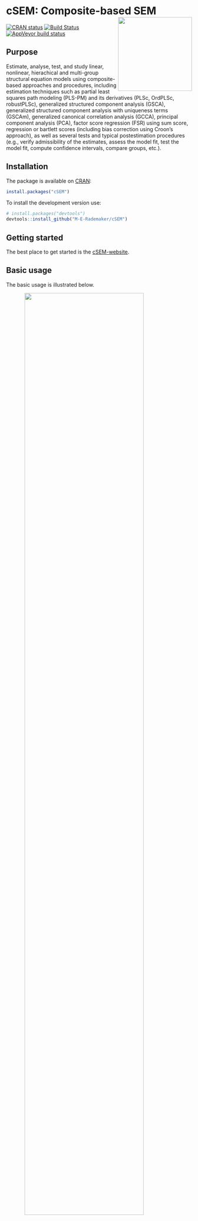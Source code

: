 
<!-- README.md is generated from README.Rmd. Please edit that file -->

# cSEM: Composite-based SEM <img src='man/figures/cSEMsticker.svg' align="right" height="200" /></a>

[![CRAN
status](https://www.r-pkg.org/badges/version/cSEM)](https://cran.r-project.org/package=cSEM)
[![Build
Status](https://travis-ci.com/M-E-Rademaker/cSEM.svg?branch=master)](https://travis-ci.com/M-E-Rademaker/cSEM)
[![AppVeyor build
status](https://ci.appveyor.com/api/projects/status/github/M-E-Rademaker/cSEM?branch=master&svg=true)](https://ci.appveyor.com/project/M-E-Rademaker/csem)

<!-- WARNING: THIS IS WORK IN PROGRESS. BREAKING CHANGES TO THE API ARE VERY LIKELY.  -->

<!--          Use the package with caution and please report bugs to [the package developers](mailto:manuel.rademaker@uni-wuerzburg.de;f.schuberth@utwente.nl).  -->

<!--          The first stable relase will be version 0.0.1, most likely towards the end -->

<!--          of 2019. -->

## Purpose

Estimate, analyse, test, and study linear, nonlinear, hierachical and
multi-group structural equation models using composite-based approaches
and procedures, including estimation techniques such as partial least
squares path modeling (PLS-PM) and its derivatives (PLSc, OrdPLSc,
robustPLSc), generalized structured component analysis (GSCA),
generalized structured component analysis with uniqueness terms (GSCAm),
generalized canonical correlation analysis (GCCA), principal component
analysis (PCA), factor score regression (FSR) using sum score,
regression or bartlett scores (including bias correction using Croon’s
approach), as well as several tests and typical postestimation
procedures (e.g., verify admissibility of the estimates, assess the
model fit, test the model fit, compute confidence intervals, compare
groups, etc.).

## Installation

The package is available on [CRAN](https://cran.r-project.org/):

``` r
install.packages("cSEM")
```

To install the development version use:

``` r
# install.packages("devtools")
devtools::install_github("M-E-Rademaker/cSEM")
```

## Getting started

The best place to get started is the
[cSEM-website](https://m-e-rademaker.github.io/cSEM/).

<!-- ## Philosophy -->

<!-- - First and foremost: `cSEM` has a user-centered design!. "User-centered" mainly  -->

<!--   boils down to: `cSEM` is easy, i.e. intuitive to use by non-R experts!  -->

<!-- - Modern in a sense that the package integrates modern developments within  -->

<!--   the R community. This mainly includes ideas/recommendations/design choices that -->

<!--   fead into the packages of the [tidyverse](https://github.com/tidyverse/tidyverse). -->

<!-- - State of the art in a sense that we seek to quickly implement recent methodological -->

<!--   developments in composite-based SEM.  -->

## Basic usage

The basic usage is illustrated below.

<img src="man/figures/api.png" width="80%" style="display: block; margin: auto;" />

Usully, using `cSEM` is the same 3 step procedure:

> 1.  Pick a dataset and specify a model using [lavaan
>     syntax](http://lavaan.ugent.be/tutorial/syntax1.html)
> 2.  Use `csem()`
> 3.  Apply one of the postestimation functions listed below on the
>     resulting object.

## Postestimation functions

There are five major postestimation verbs, four test family functions
and two do-family of function:

  - `assess()` : assess the model using common quality criteria
  - `infer()` : calculate common inferencial quantities (e.g., standard
    errors, confidence intervals)
  - `predict()` : predict endogenous indicator values
  - `summarize()` : summarize the results
  - `verify()` : verify admissibility of the estimates

Tests are performed by using the test family of functions. Currently the
following tests are implemented:

  - `testOMF()` : performs a test for overall model fit
  - `testMICOM()` : performs a test for composite measurement invariance
  - `testMGD()` : performs several tests to assess multi-group
    differences
  - `testHausman()` : performs the regression-based Hausman test to test
    for endogeneity

Other miscellaneous postestimation functions belong do the do-family of
functions. Currently two do functions are implemented:

  - `doFloodlightAnalysis()`: performs a floodlight analysis
  - `doRedundancyAnalysis()`: performs a redundancy analysis

All functions require a `cSEMResults` object.

## Example

Models are defined using [lavaan
syntax](http://lavaan.ugent.be/tutorial/syntax1.html) with some slight
modifications (see the [Specifying a
model](https://m-e-rademaker.github.io/cSEM/articles/cSEM.html#using-csem)
section on the [cSEM-website](https://m-e-rademaker.github.io/cSEM/)).
For illustration we use the build-in and well-known `satisfaction`
dataset.

``` r
require(cSEM)
    
## Note: The operator "<~" tells cSEM that the construct to its left is modelled
##       as a composite.
##       The operator "=~" tells cSEM that the construct to its left is modelled
##       as a common factor.
##       The operator "~" tells cSEM which are the dependent (left-hand side) and
##       independent variables (right-hand side).
    
model <- "
# Structural model
EXPE ~ IMAG
QUAL ~ EXPE
VAL  ~ EXPE + QUAL
SAT  ~ IMAG + EXPE + QUAL + VAL 
LOY  ~ IMAG + SAT

# Composite model
IMAG <~ imag1 + imag2 + imag3
EXPE <~ expe1 + expe2 + expe3 
QUAL <~ qual1 + qual2 + qual3 + qual4 + qual5
VAL  <~ val1  + val2  + val3

# Reflective measurement model
SAT  =~ sat1  + sat2  + sat3  + sat4
LOY  =~ loy1  + loy2  + loy3  + loy4
"
```

The estimation is conducted using the `csem()` function.

``` r
# Estimate using defaults
res <- csem(.data = satisfaction, .model = model)
res
```

    ## ________________________________________________________________________________
    ## ----------------------------------- Overview -----------------------------------
    ## 
    ## Estimation was successful.
    ## 
    ## The result is a list of class cSEMResults with list elements:
    ## 
    ##  - Estimates
    ##  - Information
    ## 
    ## To get an overview or help type:
    ## 
    ##  - ?cSEMResults
    ##  - str(<object-name>)
    ##  - listviewer::jsondedit(<object-name>, mode = 'view')
    ## 
    ## If you wish to access the list elements directly type e.g. 
    ## 
    ##  - <object-name>$Estimates
    ## 
    ## Available postestimation commands:
    ## 
    ##  - assess(<object-name>)
    ##  - infer(<object-name)
    ##  - predict(<object-name>)
    ##  - summarize(<object-name>)
    ##  - verify(<object-name>)
    ## ________________________________________________________________________________

This is equal to:

``` r
csem(
   .data                        = satisfaction,
   .model                       = model,
   .approach_cor_robust         = "none",
   .approach_nl                 = "sequential",
   .approach_paths              = "OLS",
   .approach_weights            = "PLS-PM",
   .conv_criterion              = "diff_absolute",
   .disattenuate                = TRUE,
   .dominant_indicators         = NULL,
   .estimate_structural         = TRUE,
   .id                          = NULL,
   .iter_max                    = 100,
   .normality                   = FALSE,
   .PLS_approach_cf             = "dist_squared_euclid",
   .PLS_ignore_structural_model = FALSE,
   .PLS_modes                   = NULL,
   .PLS_weight_scheme_inner     = "path",
   .reliabilities               = NULL,
   .starting_values             = NULL,
   .tolerance                   = 1e-05,
   .resample_method             = "none", 
   .resample_method2            = "none",
   .R                           = 499,
   .R2                          = 199,
   .handle_inadmissibles        = "drop",
   .user_funs                   = NULL,
   .eval_plan                   = "sequential",
   .seed                        = NULL,
   .sign_change_option          = "none"
    )
```

The result is always a named list of class `cSEMResults`.

To access list elements use `$`:

``` r
res$Estimates$Loading_estimates 
res$Information$Model
```

A useful tool to examine a list is the [listviewer
package](https://github.com/timelyportfolio/listviewer). If you are new
to `cSEM` this might be a good way to familiarize yourself with the
structure of a `cSEMResults` object.

``` r
listviewer::jsonedit(res, mode = "view") # requires the listviewer package.
```

Apply postestimation functions:

``` r
## Get a summary
summarize(res) 
```

    ## ________________________________________________________________________________
    ## ----------------------------------- Overview -----------------------------------
    ## 
    ##  General information:
    ##  ------------------------
    ##  Estimation status                = Ok
    ##  Number of observations           = 250
    ##  Weight estimator                 = PLS-PM
    ##  Inner weighting scheme           = path
    ##  Type of indicator correlation    = Pearson
    ##  Path model estimator             = OLS
    ##  Second order approach            = NA
    ##  Type of path model               = Linear
    ##  Disattenuated                    = Yes (PLSc)
    ## 
    ##  Construct details:
    ##  ------------------
    ##  Name  Modeled as     Order         Mode 
    ## 
    ##  IMAG  Composite      First order   modeB
    ##  EXPE  Composite      First order   modeB
    ##  QUAL  Composite      First order   modeB
    ##  VAL   Composite      First order   modeB
    ##  SAT   Common factor  First order   modeA
    ##  LOY   Common factor  First order   modeA
    ## 
    ## ----------------------------------- Estimates ----------------------------------
    ## 
    ## Estimated path coefficients:
    ## ============================
    ##   Path           Estimate  Std. error   t-stat.   p-value
    ##   EXPE ~ IMAG      0.4714          NA        NA        NA
    ##   QUAL ~ EXPE      0.8344          NA        NA        NA
    ##   VAL ~ EXPE       0.0457          NA        NA        NA
    ##   VAL ~ QUAL       0.7013          NA        NA        NA
    ##   SAT ~ IMAG       0.2450          NA        NA        NA
    ##   SAT ~ EXPE      -0.0172          NA        NA        NA
    ##   SAT ~ QUAL       0.2215          NA        NA        NA
    ##   SAT ~ VAL        0.5270          NA        NA        NA
    ##   LOY ~ IMAG       0.1819          NA        NA        NA
    ##   LOY ~ SAT        0.6283          NA        NA        NA
    ## 
    ## Estimated loadings:
    ## ===================
    ##   Loading          Estimate  Std. error   t-stat.   p-value
    ##   IMAG =~ imag1      0.6306          NA        NA        NA
    ##   IMAG =~ imag2      0.9246          NA        NA        NA
    ##   IMAG =~ imag3      0.9577          NA        NA        NA
    ##   EXPE =~ expe1      0.7525          NA        NA        NA
    ##   EXPE =~ expe2      0.9348          NA        NA        NA
    ##   EXPE =~ expe3      0.7295          NA        NA        NA
    ##   QUAL =~ qual1      0.7861          NA        NA        NA
    ##   QUAL =~ qual2      0.9244          NA        NA        NA
    ##   QUAL =~ qual3      0.7560          NA        NA        NA
    ##   QUAL =~ qual4      0.7632          NA        NA        NA
    ##   QUAL =~ qual5      0.7834          NA        NA        NA
    ##   VAL =~ val1        0.9518          NA        NA        NA
    ##   VAL =~ val2        0.8056          NA        NA        NA
    ##   VAL =~ val3        0.6763          NA        NA        NA
    ##   SAT =~ sat1        0.9243          NA        NA        NA
    ##   SAT =~ sat2        0.8813          NA        NA        NA
    ##   SAT =~ sat3        0.7127          NA        NA        NA
    ##   SAT =~ sat4        0.7756          NA        NA        NA
    ##   LOY =~ loy1        0.9097          NA        NA        NA
    ##   LOY =~ loy2        0.5775          NA        NA        NA
    ##   LOY =~ loy3        0.9043          NA        NA        NA
    ##   LOY =~ loy4        0.4917          NA        NA        NA
    ## 
    ## Estimated weights:
    ## ==================
    ##   Weights          Estimate  Std. error   t-stat.   p-value
    ##   IMAG <~ imag1      0.0156          NA        NA        NA
    ##   IMAG <~ imag2      0.4473          NA        NA        NA
    ##   IMAG <~ imag3      0.6020          NA        NA        NA
    ##   EXPE <~ expe1      0.2946          NA        NA        NA
    ##   EXPE <~ expe2      0.6473          NA        NA        NA
    ##   EXPE <~ expe3      0.2374          NA        NA        NA
    ##   QUAL <~ qual1      0.2370          NA        NA        NA
    ##   QUAL <~ qual2      0.4712          NA        NA        NA
    ##   QUAL <~ qual3      0.1831          NA        NA        NA
    ##   QUAL <~ qual4      0.1037          NA        NA        NA
    ##   QUAL <~ qual5      0.2049          NA        NA        NA
    ##   VAL <~ val1        0.7163          NA        NA        NA
    ##   VAL <~ val2        0.2202          NA        NA        NA
    ##   VAL <~ val3        0.2082          NA        NA        NA
    ##   SAT <~ sat1        0.3209          NA        NA        NA
    ##   SAT <~ sat2        0.3059          NA        NA        NA
    ##   SAT <~ sat3        0.2474          NA        NA        NA
    ##   SAT <~ sat4        0.2692          NA        NA        NA
    ##   LOY <~ loy1        0.3834          NA        NA        NA
    ##   LOY <~ loy2        0.2434          NA        NA        NA
    ##   LOY <~ loy3        0.3812          NA        NA        NA
    ##   LOY <~ loy4        0.2073          NA        NA        NA
    ## 
    ## Estimated indicator correlations:
    ## =================================
    ##   Correlation       Estimate  Std. error   t-stat.   p-value
    ##   imag1 ~~ imag2      0.6437          NA        NA        NA
    ##   imag1 ~~ imag3      0.5433          NA        NA        NA
    ##   imag2 ~~ imag3      0.7761          NA        NA        NA
    ##   expe1 ~~ expe2      0.5353          NA        NA        NA
    ##   expe1 ~~ expe3      0.4694          NA        NA        NA
    ##   expe2 ~~ expe3      0.5467          NA        NA        NA
    ##   qual1 ~~ qual2      0.6053          NA        NA        NA
    ##   qual1 ~~ qual3      0.5406          NA        NA        NA
    ##   qual1 ~~ qual4      0.5662          NA        NA        NA
    ##   qual1 ~~ qual5      0.5180          NA        NA        NA
    ##   qual2 ~~ qual3      0.6187          NA        NA        NA
    ##   qual2 ~~ qual4      0.6517          NA        NA        NA
    ##   qual2 ~~ qual5      0.6291          NA        NA        NA
    ##   qual3 ~~ qual4      0.4752          NA        NA        NA
    ##   qual3 ~~ qual5      0.5074          NA        NA        NA
    ##   qual4 ~~ qual5      0.6402          NA        NA        NA
    ##   val1 ~~ val2        0.6344          NA        NA        NA
    ##   val1 ~~ val3        0.4602          NA        NA        NA
    ##   val2 ~~ val3        0.6288          NA        NA        NA
    ## 
    ## ------------------------------------ Effects -----------------------------------
    ## 
    ## Estimated total effects:
    ## ========================
    ##   Total effect    Estimate  Std. error   t-stat.   p-value
    ##   EXPE ~ IMAG       0.4714          NA        NA        NA
    ##   QUAL ~ IMAG       0.3933          NA        NA        NA
    ##   QUAL ~ EXPE       0.8344          NA        NA        NA
    ##   VAL ~ IMAG        0.2974          NA        NA        NA
    ##   VAL ~ EXPE        0.6309          NA        NA        NA
    ##   VAL ~ QUAL        0.7013          NA        NA        NA
    ##   SAT ~ IMAG        0.4807          NA        NA        NA
    ##   SAT ~ EXPE        0.5001          NA        NA        NA
    ##   SAT ~ QUAL        0.5911          NA        NA        NA
    ##   SAT ~ VAL         0.5270          NA        NA        NA
    ##   LOY ~ IMAG        0.4840          NA        NA        NA
    ##   LOY ~ EXPE        0.3142          NA        NA        NA
    ##   LOY ~ QUAL        0.3714          NA        NA        NA
    ##   LOY ~ VAL         0.3311          NA        NA        NA
    ##   LOY ~ SAT         0.6283          NA        NA        NA
    ## 
    ## Estimated indirect effects:
    ## ===========================
    ##   Indirect effect    Estimate  Std. error   t-stat.   p-value
    ##   QUAL ~ IMAG          0.3933          NA        NA        NA
    ##   VAL ~ IMAG           0.2974          NA        NA        NA
    ##   VAL ~ EXPE           0.5852          NA        NA        NA
    ##   SAT ~ IMAG           0.2357          NA        NA        NA
    ##   SAT ~ EXPE           0.5173          NA        NA        NA
    ##   SAT ~ QUAL           0.3696          NA        NA        NA
    ##   LOY ~ IMAG           0.3020          NA        NA        NA
    ##   LOY ~ EXPE           0.3142          NA        NA        NA
    ##   LOY ~ QUAL           0.3714          NA        NA        NA
    ##   LOY ~ VAL            0.3311          NA        NA        NA
    ## ________________________________________________________________________________

``` r
## Verify admissibility of the results
verify(res) 
```

    ## ________________________________________________________________________________
    ## 
    ## Verify admissibility:
    ## 
    ##   admissible
    ## 
    ## Details:
    ## 
    ##   Code   Status    Description
    ##   1      ok        Convergence achieved                                   
    ##   2      ok        All absolute standardized loading estimates <= 1       
    ##   3      ok        Construct VCV is positive semi-definite                
    ##   4      ok        All reliability estimates <= 1                         
    ##   5      ok        Model-implied indicator VCV is positive semi-definite  
    ## ________________________________________________________________________________

``` r
## Test overall model fit
testOMF(res, .verbose = FALSE)
```

    ## ________________________________________________________________________________
    ## --------- Test for overall model fit based on Beran & Srivastava (1985) --------
    ## 
    ## Null hypothesis:
    ## 
    ##                                       +------------------------------------------------------------+
    ##                                       |                                                            |
    ##                                       |   H0: Population indicator covariance matrix is equal to   |
    ##                                       |   model-implied indicator covariance matrix.               |
    ##                                       |                                                            |
    ##                                       +------------------------------------------------------------+
    ## 
    ## Test statistic and critical value: 
    ## 
    ##                                      Critical value
    ##  Distance measure    Test statistic    95%   
    ##  dG                      0.6493      0.3316  
    ##  SRMR                    0.0940      0.0519  
    ##  dL                      2.2340      0.6819  
    ##  
    ## 
    ## Decision: 
    ## 
    ##                          Significance level
    ##  Distance measure          95%   
    ##  dG                      reject  
    ##  SRMR                    reject  
    ##  dL                      reject  
    ##  
    ## Additonal information:
    ## 
    ##  Out of 499 bootstrap replications 473 are admissible.
    ##  See ?verify() for what constitutes an inadmissible result.
    ## 
    ##  The seed used was: -74457539
    ## ________________________________________________________________________________

``` r
## Assess the model
assess(res)
```

    ## ________________________________________________________________________________
    ## 
    ##  Construct        AVE           R2          R2_adj    
    ##  SAT            0.6851        0.7624        0.7585    
    ##  LOY            0.5552        0.5868        0.5834    
    ## 
    ## -------------- Common (internal consistency) reliability estimates -------------
    ## 
    ##  Construct Cronbachs_alpha   Joereskogs_rho   Dijkstra-Henselers_rho_A 
    ##  SAT        0.8940           0.8960                0.9051          
    ##  LOY        0.8194           0.8237                0.8761          
    ## 
    ## ----------- Alternative (internal consistency) reliability estimates -----------
    ## 
    ##  Construct       RhoC         RhoC_mm    RhoC_weighted
    ##  SAT            0.8938        0.8960        0.9051    
    ##  LOY            0.8011        0.8237        0.8761    
    ## 
    ##  Construct  RhoC_weighted_mm     RhoT      RhoT_weighted
    ##  SAT            0.9051        0.8940        0.8869    
    ##  LOY            0.8761        0.8194        0.7850    
    ## 
    ## --------------------------- Distance and fit measures --------------------------
    ## 
    ##  Geodesic distance           = 0.6493432
    ##  Squared Euclidian distance  = 2.23402
    ##  ML distance                 = 2.921932
    ## 
    ##  CFI          = 0.8573048
    ##  GFI          = 0.9642375
    ##  IFI          = 0.8593711
    ##  NFI          = 0.8229918
    ##  NNFI         = 0.8105598
    ##  RMSEA        = 0.1130338
    ##  RMS_theta    = 0.05069299
    ##  SRMR         = 0.09396871
    ## 
    ##  Degrees of freedom    = 174
    ## 
    ## ----------------------- Variance inflation factors (VIFs) ----------------------
    ## 
    ##   Dependent construct: 'VAL'
    ## 
    ##  Independent construct    VIF value 
    ##  EXPE                      3.2928   
    ##  QUAL                      3.2928   
    ##  IMAG                      0.0000   
    ##  VAL                       0.0000   
    ##  SAT                       0.0000   
    ## 
    ##   Dependent construct: 'SAT'
    ## 
    ##  Independent construct    VIF value 
    ##  EXPE                      3.2985   
    ##  QUAL                      4.4151   
    ##  IMAG                      1.7280   
    ##  VAL                       2.6726   
    ##  SAT                       0.0000   
    ## 
    ##   Dependent construct: 'LOY'
    ## 
    ##  Independent construct    VIF value 
    ##  EXPE                      0.0000   
    ##  QUAL                      0.0000   
    ##  IMAG                      1.9345   
    ##  VAL                       0.0000   
    ##  SAT                       1.9345   
    ## 
    ## -------------------------- Effect sizes (Cohen's f^2) --------------------------
    ## 
    ##   Dependent construct: 'EXPE'
    ## 
    ##  Independent construct   Effect size
    ##  IMAG                      0.2856   
    ## 
    ##   Dependent construct: 'QUAL'
    ## 
    ##  Independent construct   Effect size
    ##  EXPE                      2.2928   
    ## 
    ##   Dependent construct: 'VAL'
    ## 
    ##  Independent construct   Effect size
    ##  EXPE                      1.2097   
    ##  QUAL                      1.2097   
    ## 
    ##   Dependent construct: 'SAT'
    ## 
    ##  Independent construct   Effect size
    ##  IMAG                      3.2086   
    ##  EXPE                      3.2086   
    ##  QUAL                      3.2086   
    ##  VAL                       3.2086   
    ## 
    ##   Dependent construct: 'LOY'
    ## 
    ##  Independent construct   Effect size
    ##  IMAG                      1.4199   
    ##  SAT                       1.4199   
    ## 
    ## ------------------------------ Validity assessment -----------------------------
    ## 
    ##  Heterotrait-montrait ratio of correlation matrix (HTMT matrix)
    ## 
    ##           SAT LOY
    ## SAT 0.0000000   0
    ## LOY 0.7432489   0
    ## 
    ## 
    ##  Fornell-Larcker matrix
    ## 
    ##           SAT       LOY
    ## SAT 0.6851491 0.5696460
    ## LOY 0.5696460 0.5551718
    ## 
    ## ________________________________________________________________________________

``` r
## Predict indicator scores of endogenous constructs
predict(res)
```

    ## ________________________________________________________________________________
    ## ----------------------------------- Overview -----------------------------------
    ## 
    ##  Number of obs. training          = 225
    ##  Number of obs. test              = 25
    ##  Number of cv folds               = 10
    ##  Number of repetitions            = 10
    ##  Handle inadmissibles             = stop
    ##  Target                           = 'PLS-PM'
    ##  Benchmark                        = 'lm'
    ## 
    ## ------------------------------ Prediction metrics ------------------------------
    ## 
    ## 
    ##   Name     MAE target  MAE benchmark  RMSE target RMSE benchmark   Q2_predict
    ##   sat1         1.3523         1.2334       1.7893         1.6205       0.2208
    ##   sat2         1.3079         1.1980       1.7682         1.6292       0.2000
    ##   sat3         1.4093         1.2810       1.7518         1.7276       0.1346
    ##   sat4         1.4157         1.2649       1.7827         1.6386       0.1745
    ##   loy1         1.7740         1.6638       2.2973         2.2325       0.2268
    ##   loy2         1.5159         1.4735       1.9362         1.9786       0.1091
    ##   loy3         1.7819         1.6702       2.3455         2.2736       0.2280
    ##   loy4         1.7114         1.6781       2.1973         2.3119       0.0702
    ## ________________________________________________________________________________

#### Resampling and Inference

By default no inferential quantities are calculated since most
composite-based estimators have no closed-form expressions for standard
errors. Resampling is used instead. `cSEM` mostly relies on the
`bootstrap` procedure (although `jackknife` is implemented as well) to
estimate standard errors, test statistics, and critical quantiles.

`cSEM` offers two ways to compute resamples:

1.  Setting `.resample_method` in `csem()` to `"jackkinfe"` or
    `"bootstrap"` and subsequently using postestimation functions
    `summarize()` or `infer()`.
2.  The same result is achieved by passing a `cSEMResults` object to
    `resamplecSEMResults()` and subsequently using postestimation
    functions `summarize()` or `infer()`.

<!-- end list -->

``` r
# Setting `.resample_method`
b1 <- csem(.data = satisfaction, .model = model, .resample_method = "bootstrap")
# Using resamplecSEMResults()
b2 <- resamplecSEMResults(res)
```

Now `summarize()` shows inferencial quantities as well:

``` r
summarize(b1)
```

    ## ________________________________________________________________________________
    ## ----------------------------------- Overview -----------------------------------
    ## 
    ##  General information:
    ##  ------------------------
    ##  Estimation status                = Ok
    ##  Number of observations           = 250
    ##  Weight estimator                 = PLS-PM
    ##  Inner weighting scheme           = path
    ##  Type of indicator correlation    = Pearson
    ##  Path model estimator             = OLS
    ##  Second order approach            = NA
    ##  Type of path model               = Linear
    ##  Disattenuated                    = Yes (PLSc)
    ## 
    ##  Resample information:
    ##  ---------------------
    ##  Resample methode                 = bootstrap
    ##  Number of resamples              = 499
    ##  Number of admissible results     = 484
    ##  Approach to handle inadmissibles = drop
    ##  Sign change option               = none
    ##  Random seed                      = 1117995718
    ## 
    ##  Construct details:
    ##  ------------------
    ##  Name  Modeled as     Order         Mode 
    ## 
    ##  IMAG  Composite      First order   modeB
    ##  EXPE  Composite      First order   modeB
    ##  QUAL  Composite      First order   modeB
    ##  VAL   Composite      First order   modeB
    ##  SAT   Common factor  First order   modeA
    ##  LOY   Common factor  First order   modeA
    ## 
    ## ----------------------------------- Estimates ----------------------------------
    ## 
    ## Estimated path coefficients:
    ## ============================
    ##                                                              CI_percentile   
    ##   Path           Estimate  Std. error   t-stat.   p-value         95%        
    ##   EXPE ~ IMAG      0.4714      0.0658    7.1623    0.0000 [ 0.3375; 0.5968 ] 
    ##   QUAL ~ EXPE      0.8344      0.0236   35.3226    0.0000 [ 0.7848; 0.8750 ] 
    ##   VAL ~ EXPE       0.0457      0.0832    0.5495    0.5826 [-0.1040; 0.2203 ] 
    ##   VAL ~ QUAL       0.7013      0.0816    8.5898    0.0000 [ 0.5295; 0.8544 ] 
    ##   SAT ~ IMAG       0.2450      0.0535    4.5767    0.0000 [ 0.1431; 0.3502 ] 
    ##   SAT ~ EXPE      -0.0172      0.0699   -0.2467    0.8052 [-0.1679; 0.1049 ] 
    ##   SAT ~ QUAL       0.2215      0.1056    2.0970    0.0360 [ 0.0302; 0.4244 ] 
    ##   SAT ~ VAL        0.5270      0.0860    6.1240    0.0000 [ 0.3643; 0.6847 ] 
    ##   LOY ~ IMAG       0.1819      0.0829    2.1935    0.0283 [ 0.0142; 0.3280 ] 
    ##   LOY ~ SAT        0.6283      0.0827    7.5931    0.0000 [ 0.4788; 0.7998 ] 
    ## 
    ## Estimated loadings:
    ## ===================
    ##                                                                CI_percentile   
    ##   Loading          Estimate  Std. error   t-stat.   p-value         95%        
    ##   IMAG =~ imag1      0.6306      0.0967    6.5186    0.0000 [ 0.4325; 0.8018 ] 
    ##   IMAG =~ imag2      0.9246      0.0369   25.0679    0.0000 [ 0.8330; 0.9750 ] 
    ##   IMAG =~ imag3      0.9577      0.0274   34.9078    0.0000 [ 0.8886; 0.9905 ] 
    ##   EXPE =~ expe1      0.7525      0.0775    9.7127    0.0000 [ 0.5734; 0.8787 ] 
    ##   EXPE =~ expe2      0.9348      0.0280   33.4261    0.0000 [ 0.8677; 0.9737 ] 
    ##   EXPE =~ expe3      0.7295      0.0727   10.0394    0.0000 [ 0.5704; 0.8514 ] 
    ##   QUAL =~ qual1      0.7861      0.0660   11.9161    0.0000 [ 0.6314; 0.8876 ] 
    ##   QUAL =~ qual2      0.9244      0.0240   38.5465    0.0000 [ 0.8761; 0.9598 ] 
    ##   QUAL =~ qual3      0.7560      0.0607   12.4643    0.0000 [ 0.6131; 0.8533 ] 
    ##   QUAL =~ qual4      0.7632      0.0513   14.8814    0.0000 [ 0.6518; 0.8560 ] 
    ##   QUAL =~ qual5      0.7834      0.0474   16.5310    0.0000 [ 0.6842; 0.8741 ] 
    ##   VAL =~ val1        0.9518      0.0215   44.2078    0.0000 [ 0.8991; 0.9838 ] 
    ##   VAL =~ val2        0.8056      0.0645   12.4851    0.0000 [ 0.6656; 0.8979 ] 
    ##   VAL =~ val3        0.6763      0.0700    9.6578    0.0000 [ 0.5283; 0.8000 ] 
    ##   SAT =~ sat1        0.9243      0.0233   39.7037    0.0000 [ 0.8734; 0.9639 ] 
    ##   SAT =~ sat2        0.8813      0.0284   31.0861    0.0000 [ 0.8208; 0.9281 ] 
    ##   SAT =~ sat3        0.7127      0.0544   13.0998    0.0000 [ 0.5928; 0.8089 ] 
    ##   SAT =~ sat4        0.7756      0.0498   15.5895    0.0000 [ 0.6707; 0.8618 ] 
    ##   LOY =~ loy1        0.9097      0.0499   18.2357    0.0000 [ 0.8004; 0.9885 ] 
    ##   LOY =~ loy2        0.5775      0.0821    7.0313    0.0000 [ 0.4058; 0.7239 ] 
    ##   LOY =~ loy3        0.9043      0.0425   21.2704    0.0000 [ 0.8084; 0.9770 ] 
    ##   LOY =~ loy4        0.4917      0.0906    5.4269    0.0000 [ 0.3409; 0.6702 ] 
    ## 
    ## Estimated weights:
    ## ==================
    ##                                                                CI_percentile   
    ##   Weights          Estimate  Std. error   t-stat.   p-value         95%        
    ##   IMAG <~ imag1      0.0156      0.1111    0.1408    0.8880 [-0.2023; 0.2386 ] 
    ##   IMAG <~ imag2      0.4473      0.1405    3.1842    0.0015 [ 0.1750; 0.6994 ] 
    ##   IMAG <~ imag3      0.6020      0.1312    4.5872    0.0000 [ 0.3093; 0.8346 ] 
    ##   EXPE <~ expe1      0.2946      0.1141    2.5809    0.0099 [ 0.0651; 0.5137 ] 
    ##   EXPE <~ expe2      0.6473      0.0885    7.3109    0.0000 [ 0.4601; 0.7998 ] 
    ##   EXPE <~ expe3      0.2374      0.0935    2.5392    0.0111 [ 0.0690; 0.4299 ] 
    ##   QUAL <~ qual1      0.2370      0.0857    2.7658    0.0057 [ 0.0726; 0.4133 ] 
    ##   QUAL <~ qual2      0.4712      0.0839    5.6158    0.0000 [ 0.3050; 0.6304 ] 
    ##   QUAL <~ qual3      0.1831      0.0777    2.3561    0.0185 [ 0.0212; 0.3285 ] 
    ##   QUAL <~ qual4      0.1037      0.0623    1.6644    0.0960 [ 0.0039; 0.2465 ] 
    ##   QUAL <~ qual5      0.2049      0.0630    3.2496    0.0012 [ 0.0736; 0.3228 ] 
    ##   VAL <~ val1        0.7163      0.0900    7.9557    0.0000 [ 0.5387; 0.8693 ] 
    ##   VAL <~ val2        0.2202      0.0865    2.5472    0.0109 [ 0.0545; 0.3997 ] 
    ##   VAL <~ val3        0.2082      0.0582    3.5783    0.0003 [ 0.1029; 0.3245 ] 
    ##   SAT <~ sat1        0.3209      0.0154   20.7924    0.0000 [ 0.2951; 0.3551 ] 
    ##   SAT <~ sat2        0.3059      0.0139   22.0595    0.0000 [ 0.2829; 0.3360 ] 
    ##   SAT <~ sat3        0.2474      0.0115   21.6021    0.0000 [ 0.2246; 0.2685 ] 
    ##   SAT <~ sat4        0.2692      0.0122   22.1505    0.0000 [ 0.2466; 0.2941 ] 
    ##   LOY <~ loy1        0.3834      0.0242   15.8347    0.0000 [ 0.3365; 0.4284 ] 
    ##   LOY <~ loy2        0.2434      0.0298    8.1550    0.0000 [ 0.1846; 0.2942 ] 
    ##   LOY <~ loy3        0.3812      0.0255   14.9227    0.0000 [ 0.3309; 0.4311 ] 
    ##   LOY <~ loy4        0.2073      0.0340    6.0892    0.0000 [ 0.1448; 0.2744 ] 
    ## 
    ## Estimated indicator correlations:
    ## =================================
    ##                                                                 CI_percentile   
    ##   Correlation       Estimate  Std. error   t-stat.   p-value         95%        
    ##   imag1 ~~ imag2      0.6437      0.0670    9.6062    0.0000 [ 0.4934; 0.7579 ] 
    ##   imag1 ~~ imag3      0.5433      0.0711    7.6382    0.0000 [ 0.3957; 0.6858 ] 
    ##   imag2 ~~ imag3      0.7761      0.0386   20.1151    0.0000 [ 0.6992; 0.8438 ] 
    ##   expe1 ~~ expe2      0.5353      0.0586    9.1266    0.0000 [ 0.4211; 0.6335 ] 
    ##   expe1 ~~ expe3      0.4694      0.0640    7.3378    0.0000 [ 0.3380; 0.5931 ] 
    ##   expe2 ~~ expe3      0.5467      0.0603    9.0690    0.0000 [ 0.4228; 0.6567 ] 
    ##   qual1 ~~ qual2      0.6053      0.0555   10.8997    0.0000 [ 0.5015; 0.7026 ] 
    ##   qual1 ~~ qual3      0.5406      0.0633    8.5404    0.0000 [ 0.4112; 0.6579 ] 
    ##   qual1 ~~ qual4      0.5662      0.0647    8.7524    0.0000 [ 0.4339; 0.6837 ] 
    ##   qual1 ~~ qual5      0.5180      0.0687    7.5374    0.0000 [ 0.3816; 0.6425 ] 
    ##   qual2 ~~ qual3      0.6187      0.0557   11.1039    0.0000 [ 0.4992; 0.7155 ] 
    ##   qual2 ~~ qual4      0.6517      0.0599   10.8854    0.0000 [ 0.5292; 0.7650 ] 
    ##   qual2 ~~ qual5      0.6291      0.0587   10.7235    0.0000 [ 0.5063; 0.7396 ] 
    ##   qual3 ~~ qual4      0.4752      0.0635    7.4792    0.0000 [ 0.3419; 0.5900 ] 
    ##   qual3 ~~ qual5      0.5074      0.0616    8.2430    0.0000 [ 0.3860; 0.6262 ] 
    ##   qual4 ~~ qual5      0.6402      0.0545   11.7448    0.0000 [ 0.5327; 0.7339 ] 
    ##   val1 ~~ val2        0.6344      0.0595   10.6662    0.0000 [ 0.5166; 0.7418 ] 
    ##   val1 ~~ val3        0.4602      0.0696    6.6141    0.0000 [ 0.3262; 0.5909 ] 
    ##   val2 ~~ val3        0.6288      0.0637    9.8680    0.0000 [ 0.5141; 0.7478 ] 
    ## 
    ## ------------------------------------ Effects -----------------------------------
    ## 
    ## Estimated total effects:
    ## ========================
    ##                                                               CI_percentile   
    ##   Total effect    Estimate  Std. error   t-stat.   p-value         95%        
    ##   EXPE ~ IMAG       0.4714      0.0658    7.1623    0.0000 [ 0.3375; 0.5968 ] 
    ##   QUAL ~ IMAG       0.3933      0.0605    6.4991    0.0000 [ 0.2728; 0.5086 ] 
    ##   QUAL ~ EXPE       0.8344      0.0236   35.3226    0.0000 [ 0.7848; 0.8750 ] 
    ##   VAL ~ IMAG        0.2974      0.0593    5.0185    0.0000 [ 0.1872; 0.4165 ] 
    ##   VAL ~ EXPE        0.6309      0.0490   12.8673    0.0000 [ 0.5336; 0.7240 ] 
    ##   VAL ~ QUAL        0.7013      0.0816    8.5898    0.0000 [ 0.5295; 0.8544 ] 
    ##   SAT ~ IMAG        0.4807      0.0639    7.5252    0.0000 [ 0.3652; 0.6018 ] 
    ##   SAT ~ EXPE        0.5001      0.0566    8.8391    0.0000 [ 0.3934; 0.6061 ] 
    ##   SAT ~ QUAL        0.5911      0.0937    6.3087    0.0000 [ 0.4149; 0.7619 ] 
    ##   SAT ~ VAL         0.5270      0.0860    6.1240    0.0000 [ 0.3643; 0.6847 ] 
    ##   LOY ~ IMAG        0.4840      0.0709    6.8239    0.0000 [ 0.3424; 0.6215 ] 
    ##   LOY ~ EXPE        0.3142      0.0544    5.7733    0.0000 [ 0.2131; 0.4232 ] 
    ##   LOY ~ QUAL        0.3714      0.0848    4.3789    0.0000 [ 0.2315; 0.5571 ] 
    ##   LOY ~ VAL         0.3311      0.0758    4.3664    0.0000 [ 0.1997; 0.4988 ] 
    ##   LOY ~ SAT         0.6283      0.0827    7.5931    0.0000 [ 0.4788; 0.7998 ] 
    ## 
    ## Estimated indirect effects:
    ## ===========================
    ##                                                                  CI_percentile   
    ##   Indirect effect    Estimate  Std. error   t-stat.   p-value         95%        
    ##   QUAL ~ IMAG          0.3933      0.0605    6.4991    0.0000 [ 0.2728; 0.5086 ] 
    ##   VAL ~ IMAG           0.2974      0.0593    5.0185    0.0000 [ 0.1872; 0.4165 ] 
    ##   VAL ~ EXPE           0.5852      0.0705    8.3001    0.0000 [ 0.4398; 0.7158 ] 
    ##   SAT ~ IMAG           0.2357      0.0476    4.9472    0.0000 [ 0.1454; 0.3314 ] 
    ##   SAT ~ EXPE           0.5173      0.0672    7.7011    0.0000 [ 0.3937; 0.6630 ] 
    ##   SAT ~ QUAL           0.3696      0.0636    5.8110    0.0000 [ 0.2472; 0.4898 ] 
    ##   LOY ~ IMAG           0.3020      0.0554    5.4520    0.0000 [ 0.2091; 0.4181 ] 
    ##   LOY ~ EXPE           0.3142      0.0544    5.7733    0.0000 [ 0.2131; 0.4232 ] 
    ##   LOY ~ QUAL           0.3714      0.0848    4.3789    0.0000 [ 0.2315; 0.5571 ] 
    ##   LOY ~ VAL            0.3311      0.0758    4.3664    0.0000 [ 0.1997; 0.4988 ] 
    ## ________________________________________________________________________________

Several resample-based confidence intervals are implemented, see
`?infer()`:

``` r
infer(b1, .quantity = c("CI_standard_z", "CI_percentile")) # no print method yet
```

Both bootstrap and jackknife resampling support platform-independent
multiprocessing as well as setting random seeds via the [future
framework](https://github.com/HenrikBengtsson/future). For
multiprocessing simply set `.eval_plan = "multiprocess"` in which case
the maximum number of available cores is used if not on Windows. On
Windows as many separate R instances are opened in the backround as
there are cores available instead. Note that this naturally has some
overhead so for a small number of resamples multiprocessing will not
always be faster compared to sequential (single core) processing (the
default). Seeds are set via the `.seed` argument.

``` r
b <- csem(
  .data            = satisfaction,
  .model           = model, 
  .resample_method = "bootstrap",
  .R               = 999,
  .seed            = 98234,
  .eval_plan       = "multiprocess")
```
